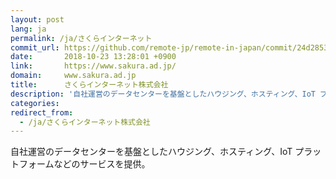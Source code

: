 ```yaml
---
layout: post
lang: ja
permalink: /ja/さくらインターネット
commit_url: https://github.com/remote-jp/remote-in-japan/commit/24d2853f50ccec2848fa78bf477908d17b4e2d20
date:       2018-10-23 13:28:01 +0900
link:       https://www.sakura.ad.jp/
domain:     www.sakura.ad.jp
title:      さくらインターネット株式会社
description: '自社運営のデータセンターを基盤としたハウジング、ホスティング、IoT プラットフォームなどのサービスを提供。'
categories: 
redirect_from:
  - /ja/さくらインターネット株式会社
---
```


<p>自社運営のデータセンターを基盤としたハウジング、ホスティング、IoT プラットフォームなどのサービスを提供。</p>
